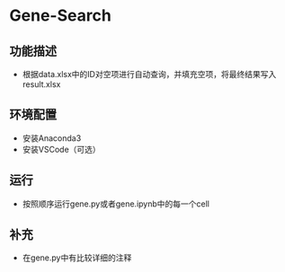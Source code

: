 # Gene-Search

## 功能描述
* 根据data.xlsx中的ID对空项进行自动查询，并填充空项，将最终结果写入result.xlsx

## 环境配置
* 安装Anaconda3
* 安装VSCode（可选）

## 运行
* 按照顺序运行gene.py或者gene.ipynb中的每一个cell

## 补充
* 在gene.py中有比较详细的注释
